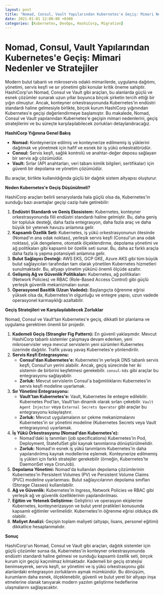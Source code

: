 ```yaml
---
layout: post
title: "Nomad, Consul, Vault Yapılarından Kubernetes'e Geçiş: Mimari Nedenler ve Stratejiler"
date: 2021-01-01 12:00:00 +0300
categories: [Kubernetes, DevOps, HashiCorp, Migration]
---
```


# Nomad, Consul, Vault Yapılarından Kubernetes'e Geçiş: Mimari Nedenler ve Stratejiler

Modern bulut tabanlı ve mikroservis odaklı mimarilerde, uygulama dağıtımı, yönetimi, servis keşfi ve sır yönetimi gibi konular kritik öneme sahiptir. HashiCorp'un Nomad, Consul ve Vault gibi araçları, bu alanlarda güçlü ve esnek çözümler sunarak uzun yıllar boyunca birçok şirketin tercih ettiği bir yığın olmuştur. Ancak, konteyner orkestrasyonunda Kubernetes'in endüstri standardı haline gelmesiyle birlikte, birçok kurum HashiCorp yığınından Kubernetes'e geçişi değerlendirmeye başlamıştır. Bu makalede, Nomad, Consul ve Vault yapılarından Kubernetes'e geçişin mimari nedenlerini, geçiş stratejilerini ve bu süreçte karşılaşılabilecek zorlukları detaylandıracağız.

**HashiCorp Yığınına Genel Bakış**

*   **Nomad:** Konteynerize edilmiş ve konteynerize edilmemiş iş yüklerini dağıtmak ve yönetmek için hafif ve esnek bir iş yükü orkestratörüdür.
*   **Consul:** Servis keşfi, sağlık kontrolü ve anahtar-değer deposu sağlayan bir servis ağı çözümüdür.
*   **Vault:** Sırlar (API anahtarları, veri tabanı kimlik bilgileri, sertifikalar) için güvenli bir depolama ve yönetim çözümüdür.

Bu araçlar, birlikte kullanıldığında güçlü bir dağıtık sistem altyapısı oluşturur.

**Neden Kubernetes'e Geçiş Düşünülmeli?**

HashiCorp araçları belirli senaryolarda hala güçlü olsa da, Kubernetes'in sunduğu bazı avantajlar geçişi cazip hale getirebilir:

1.  **Endüstri Standardı ve Geniş Ekosistem:** Kubernetes, konteyner orkestrasyonunda fiili endüstri standardı haline gelmiştir. Bu, daha geniş bir topluluk desteği, daha fazla entegrasyon, daha fazla araç ve daha büyük bir yetenek havuzu anlamına gelir.
2.  **Kapsamlı Özellik Seti:** Kubernetes, iş yükü orkestrasyonunun ötesinde (Nomad'ın ana odak noktası), yerleşik servis keşfi (Consul'un ana odak noktası), yük dengeleme, otomatik ölçeklendirme, depolama yönetimi ve ağ politikaları gibi kapsamlı bir özellik seti sunar. Bu, daha az farklı araçla daha fazla iş yapma potansiyeli anlamına gelir.
3.  **Bulut Sağlayıcı Desteği:** AWS EKS, GCP GKE, Azure AKS gibi tüm büyük bulut sağlayıcıları tarafından tam olarak yönetilen Kubernetes hizmetleri sunulmaktadır. Bu, altyapı yönetim yükünü önemli ölçüde azaltır.
4.  **Gelişmiş Ağ ve Güvenlik Politikaları:** Kubernetes, ağ politikaları (Network Policies) ve RBAC (Role-Based Access Control) gibi güçlü yerleşik güvenlik mekanizmaları sunar.
5.  **Operasyonel Basitlik (Uzun Vadede):** Başlangıçta öğrenme eğrisi yüksek olsa da, Kubernetes'in olgunluğu ve entegre yapısı, uzun vadede operasyonel karmaşıklığı azaltabilir.

**Geçiş Stratejileri ve Karşılaşılabilecek Zorluklar**

Nomad, Consul ve Vault'tan Kubernetes'e geçiş, dikkatli bir planlama ve uygulama gerektiren önemli bir projedir.

1.  **Kademeli Geçiş (Strangler Fig Pattern):** En güvenli yaklaşımdır. Mevcut HashiCorp tabanlı sistemler çalışmaya devam ederken, yeni mikroservisler veya mevcut servislerin yeni sürümleri Kubernetes üzerinde dağıtılır. Trafik yavaş yavaş Kubernetes'e yönlendirilir.
2.  **Servis Keşfi Entegrasyonu:**
    *   **Consul'dan Kubernetes'e:** Kubernetes'in yerleşik DNS tabanlı servis keşfi, Consul'un yerini alabilir. Ancak, geçiş sürecinde her iki sistemin de birbirini keşfetmesi gerekebilir. `consul-k8s` gibi araçlar bu entegrasyonu sağlayabilir.
    *   **Zorluk:** Mevcut servislerin Consul'a bağımlılıklarını Kubernetes'in servis keşfi modeline uyarlamak.
3.  **Sır Yönetimi Entegrasyonu:**
    *   **Vault'tan Kubernetes'e:** Vault, Kubernetes ile entegre edilebilir. Kubernetes Pod'ları, Vault'tan dinamik olarak sırları çekebilir. `Vault Agent Injector` veya `External Secrets Operator` gibi araçlar bu entegrasyonu kolaylaştırır.
    *   **Zorluk:** Mevcut uygulamaların sır çekme mekanizmalarını Kubernetes'in sır yönetimi modeline (Kubernetes Secrets veya Vault entegrasyonu) uyarlamak.
4.  **İş Yükü Orkestrasyonu (Nomad'dan Kubernetes'e):**
    *   Nomad'daki iş tanımları (job specifications) Kubernetes'in Pod, Deployment, StatefulSet gibi kaynak tanımlarına dönüştürülmelidir.
    *   **Zorluk:** Nomad'ın esnek iş yükü tanımlarını Kubernetes'in daha yapılandırılmış kaynak modellerine eşlemek. Konteynerize edilmemiş iş yükleri için farklı stratejiler gerekebilir (örneğin, Kubernetes'te DaemonSet veya CronJob).
5.  **Depolama Yönetimi:** Nomad'da kullanılan depolama çözümlerinin Kubernetes'in Persistent Volumes (PV) ve Persistent Volume Claims (PVC) modeline uyarlanması. Bulut sağlayıcılarının depolama sınıfları (Storage Classes) kullanılabilir.
6.  **Ağ ve Güvenlik:** Kubernetes'in Ingress, Network Policies ve RBAC gibi yerleşik ağ ve güvenlik özelliklerinin yapılandırılması.
7.  **Eğitim ve Yetenek Geliştirme:** Geliştirici ve operasyon ekiplerine Kubernetes, konteynerizasyon ve bulut yerel pratikleri konusunda kapsamlı eğitimler verilmelidir. Kubernetes'in öğrenme eğrisi oldukça dik olabilir.
8.  **Maliyet Analizi:** Geçişin toplam maliyeti (altyapı, lisans, personel eğitimi) dikkatlice hesaplanmalıdır.

**Sonuç**

HashiCorp'un Nomad, Consul ve Vault gibi araçları, dağıtık sistemler için güçlü çözümler sunsa da, Kubernetes'in konteyner orkestrasyonunda endüstri standardı haline gelmesi ve sunduğu kapsamlı özellik seti, birçok kurum için geçişi kaçınılmaz kılmaktadır. Kademeli bir geçiş stratejisi benimseyerek, servis keşfi, sır yönetimi ve iş yükü orkestrasyonu gibi alanlardaki entegrasyon zorluklarını aşmak mümkündür. Bu dönüşüm, kurumların daha esnek, ölçeklenebilir, güvenli ve bulut yerel bir altyapı inşa etmelerine olanak tanıyarak modern yazılım geliştirme hedeflerine ulaşmalarını sağlayacaktır.